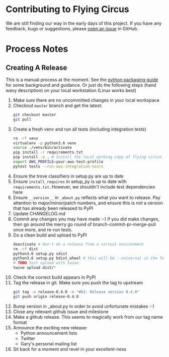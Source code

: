 # Contributing to Flying Circus
We are still finding our way in the early days of this project.
If you have any feedback, bugs or suggestions, please [open an
issue](https://github.com/garyd203/flying-circus/issues/new)
in GitHub.

# Process Notes

## Creating A Release

This is a manual process at the moment. See the
[python packaging guide](https://packaging.python.org/tutorials/distributing-packages/#packaging-your-project)
for some background and guidance. Or just do the following steps
(hand wavy description) on your local workstation (Linux works best)

1. Make sure there are no uncommitted changes in your local workspace
2. Checkout `master` branch and get the latest:
   ```bash
   git checkout master
   git pull
   ```
3. Create a fresh venv and run all tests (including integration tests)
   ```bash
   rm -rf venv
   virtualenv -p python3.6 venv
   source ./venv/bin/activate
   pip install -r requirements.txt
   pip install -e . # Install the local working copy of flying circus in "edit" mode
   export AWS_PROFILE=your-aws-test-profile
   pytest tests --run-aws-integration-tests
   ```
4. Ensure the trove classifiers in setup.py are up to date
5. Ensure `install_requires` in setup_py is up to date with
   `requirements.txt`. However, we shouldn't include test dependencies
   here 
6. Ensure `__version__` in `_about.py` reflects what you want to release.
   Pay attention to major/minor/patch numbers, and ensure
   this is not a version that has already been released to PyPI
7. Update CHANGELOG.md
8. Commit any changes you may have made :-) If you did make changes,
   then go around the merry go round of branch-commit-pr-merge-pull
   once more, and re-run tests.
9. Do a clean build and upload to PyPI
   ```bash
   deactivate # Don't do a release from a virtual environment
   rm -rf dist
   python3.6 setup.py sdist
   python3.6 setup.py bdist_wheel # this will be --universal in the future)
   # TODO test upload with twine
   twine upload dist/*
   ```
10. Check the correct build appears in PyPI
11. Tag the release in git. Make sure you push the tag to upstream
    ```bash
    git tag -a release-0.4.0 -m "#63: Release version 0.4.0"
    git push origin release-0.4.0
    ```
12. Bump version in _about.py in order to avoid unfortunate mistakes :-)
13. Close any relevant github issue and milestone
14. Make a github release. This seems to magically work from our tag name
    format
15. Announce the exciting new release:
    * Python announcement lists
    * Twitter
    * Gary's personal mailing list
16. Sit back for a moment and revel in your excellent-ness
